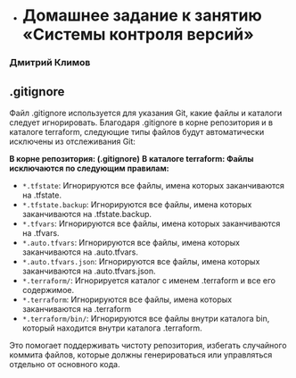 
- # Домашнее задание к занятию «Системы контроля версий»
### Дмитрий Климов

## .gitignore

Файл .gitignore используется для указания Git, какие файлы и каталоги следует игнорировать. Благодаря .gitignore в корне репозитория и в каталоге terraform, следующие типы файлов будут автоматически исключены из отслеживания Git:

**В корне репозитория: (.gitignore)**
**В каталоге terraform: Файлы исключаются по следующим правилам:**

*  `*.tfstate`: Игнорируются все файлы, имена которых заканчиваются на .tfstate.
*  `*.tfstate.backup`: Игнорируются все файлы, имена которых заканчиваются на .tfstate.backup.
*  `*.tfvars`: Игнорируются все файлы, имена которых заканчиваются на .tfvars.
*  `*.auto.tfvars`: Игнорируются все файлы, имена которых заканчиваются на .auto.tfvars.
*  `*.auto.tfvars.json`: Игнорируются все файлы, имена которых заканчиваются на .auto.tfvars.json.
*  `*.terraform/`: Игнорируется каталог с именем .terraform и все его содержимое.
*  `*.terraform`: Игнорируются все файлы, имена которых заканчиваются на .terraform
*  `*.terraform/bin/`: Игнорируются все файлы внутри каталога bin, который находится внутри каталога .terraform.

Это помогает поддерживать чистоту репозитория, избегать случайного коммита файлов, которые должны генерироваться или управляться отдельно от основного кода.
